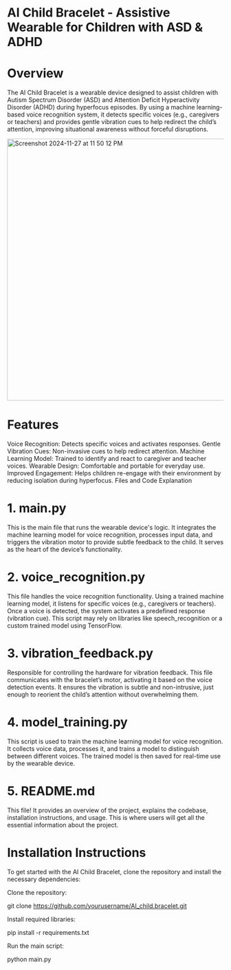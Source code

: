 # AI Child Bracelet - Assistive Wearable for Children with ASD & ADHD


# Overview

The AI Child Bracelet is a wearable device designed to assist children with Autism Spectrum Disorder (ASD) and Attention Deficit Hyperactivity Disorder (ADHD) during hyperfocus episodes. By using a machine learning-based voice recognition system, it detects specific voices (e.g., caregivers or teachers) and provides gentle vibration cues to help redirect the child’s attention, improving situational awareness without forceful disruptions.


<img width="608" alt="Screenshot 2024-11-27 at 11 50 12 PM" src="https://github.com/user-attachments/assets/c5091f07-43a8-4bc7-9c00-117cdab1ade0">





# Features

Voice Recognition: Detects specific voices and activates responses.
Gentle Vibration Cues: Non-invasive cues to help redirect attention.
Machine Learning Model: Trained to identify and react to caregiver and teacher voices.
Wearable Design: Comfortable and portable for everyday use.
Improved Engagement: Helps children re-engage with their environment by reducing isolation during hyperfocus.
Files and Code Explanation

# 1. main.py
This is the main file that runs the wearable device's logic. It integrates the machine learning model for voice recognition, processes input data, and triggers the vibration motor to provide subtle feedback to the child. It serves as the heart of the device’s functionality.

# 2. voice_recognition.py
This file handles the voice recognition functionality. Using a trained machine learning model, it listens for specific voices (e.g., caregivers or teachers). Once a voice is detected, the system activates a predefined response (vibration cue). This script may rely on libraries like speech_recognition or a custom trained model using TensorFlow.

# 3. vibration_feedback.py
Responsible for controlling the hardware for vibration feedback. This file communicates with the bracelet’s motor, activating it based on the voice detection events. It ensures the vibration is subtle and non-intrusive, just enough to reorient the child’s attention without overwhelming them.

# 4. model_training.py
This script is used to train the machine learning model for voice recognition. It collects voice data, processes it, and trains a model to distinguish between different voices. The trained model is then saved for real-time use by the wearable device.

# 5. README.md
This file! It provides an overview of the project, explains the codebase, installation instructions, and usage. This is where users will get all the essential information about the project.

# Installation Instructions
To get started with the AI Child Bracelet, clone the repository and install the necessary dependencies:

Clone the repository:

git clone https://github.com/yourusername/AI_child.bracelet.git


Install required libraries:


pip install -r requirements.txt


Run the main script:


python main.py

